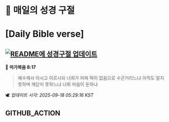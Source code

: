 # 🙏 매일의 성경 구절
# [Daily Bible verse]
## [![README에 성경구절 업데이트](https://github.com/DONGSUKA/first_test/actions/workflows/update-readme-bible.yml/badge.svg)](https://github.com/DONGSUKA/first_test/actions/workflows/update-readme-bible.yml)
<!-- START_BIBLE_VERSE -->
📖 **마가복음 8:17**
> 예수께서 아시고 이르시되 너희가 어찌 떡이 없음으로 수군거리느냐 아직도 알지 못하며 깨닫지 못하느냐 너희 마음이 둔하냐

🕊️ _업데이트 시각: 2025-09-18 05:29:16 KST_
  <!-- END_BIBLE_VERSE -->
## GITHUB_ACTION
